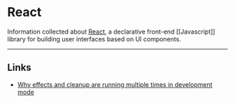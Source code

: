 # React

Information collected about [React](https://reactjs.org/), a declarative front-end [[Javascript]] library for building user interfaces based on UI components.

---

## Links

-  [Why effects and cleanup are running multiple times in development mode](https://beta.reactjs.org/learn/synchronizing-with-effects#step-3-add-cleanup-if-needed)